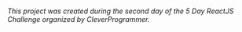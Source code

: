 
<h6>This project was created during the second day of the 5 Day ReactJS Challenge organized by CleverProgrammer. </h6>
